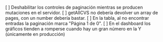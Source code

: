 [ ] Deshabilitar los controles de paginación mientras se producen mutaciones en el servidor.
[ ] getAllCVS no debería devolver un array de pages, con un number debería bastar.
[ ] En la tabla, al no encontrar entradas la paginación marca "Página 1 de 0".
[ ] En el dashboard los gráficos tienden a romperse cuando hay un gran número en la Y (únicamente en producción)
